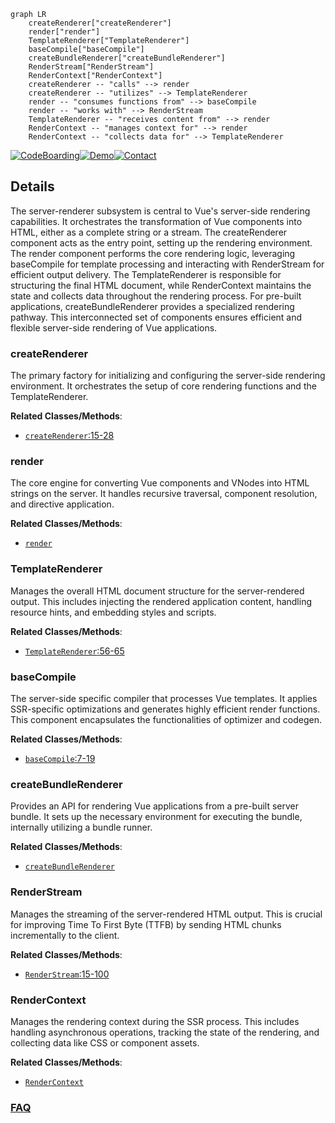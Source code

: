 ```mermaid
graph LR
    createRenderer["createRenderer"]
    render["render"]
    TemplateRenderer["TemplateRenderer"]
    baseCompile["baseCompile"]
    createBundleRenderer["createBundleRenderer"]
    RenderStream["RenderStream"]
    RenderContext["RenderContext"]
    createRenderer -- "calls" --> render
    createRenderer -- "utilizes" --> TemplateRenderer
    render -- "consumes functions from" --> baseCompile
    render -- "works with" --> RenderStream
    TemplateRenderer -- "receives content from" --> render
    RenderContext -- "manages context for" --> render
    RenderContext -- "collects data for" --> TemplateRenderer
```

[![CodeBoarding](https://img.shields.io/badge/Generated%20by-CodeBoarding-9cf?style=flat-square)](https://github.com/CodeBoarding/GeneratedOnBoardings)[![Demo](https://img.shields.io/badge/Try%20our-Demo-blue?style=flat-square)](https://www.codeboarding.org/demo)[![Contact](https://img.shields.io/badge/Contact%20us%20-%20contact@codeboarding.org-lightgrey?style=flat-square)](mailto:contact@codeboarding.org)

## Details

The server-renderer subsystem is central to Vue's server-side rendering capabilities. It orchestrates the transformation of Vue components into HTML, either as a complete string or a stream. The createRenderer component acts as the entry point, setting up the rendering environment. The render component performs the core rendering logic, leveraging baseCompile for template processing and interacting with RenderStream for efficient output delivery. The TemplateRenderer is responsible for structuring the final HTML document, while RenderContext maintains the state and collects data throughout the rendering process. For pre-built applications, createBundleRenderer provides a specialized rendering pathway. This interconnected set of components ensures efficient and flexible server-side rendering of Vue applications.

### createRenderer
The primary factory for initializing and configuring the server-side rendering environment. It orchestrates the setup of core rendering functions and the TemplateRenderer.


**Related Classes/Methods**:

- <a href="https://github.com/vuejs/vue/blob/main/packages/server-renderer/src/index.ts#L15-L28" target="_blank" rel="noopener noreferrer">`createRenderer`:15-28</a>


### render
The core engine for converting Vue components and VNodes into HTML strings on the server. It handles recursive traversal, component resolution, and directive application.


**Related Classes/Methods**:

- <a href="https://github.com/vuejs/vue/blob/main/packages/compiler-sfc/src/compileTemplate.ts" target="_blank" rel="noopener noreferrer">`render`</a>


### TemplateRenderer
Manages the overall HTML document structure for the server-rendered output. This includes injecting the rendered application content, handling resource hints, and embedding styles and scripts.


**Related Classes/Methods**:

- <a href="https://github.com/vuejs/vue/blob/main/packages/server-renderer/src/create-renderer.ts#L56-L65" target="_blank" rel="noopener noreferrer">`TemplateRenderer`:56-65</a>


### baseCompile
The server-side specific compiler that processes Vue templates. It applies SSR-specific optimizations and generates highly efficient render functions. This component encapsulates the functionalities of optimizer and codegen.


**Related Classes/Methods**:

- <a href="https://github.com/vuejs/vue/blob/main/packages/server-renderer/src/optimizing-compiler/index.ts#L7-L19" target="_blank" rel="noopener noreferrer">`baseCompile`:7-19</a>


### createBundleRenderer
Provides an API for rendering Vue applications from a pre-built server bundle. It sets up the necessary environment for executing the bundle, internally utilizing a bundle runner.


**Related Classes/Methods**:

- <a href="https://github.com/vuejs/vue/blob/main/packages/server-renderer/src/index.ts" target="_blank" rel="noopener noreferrer">`createBundleRenderer`</a>


### RenderStream
Manages the streaming of the server-rendered HTML output. This is crucial for improving Time To First Byte (TTFB) by sending HTML chunks incrementally to the client.


**Related Classes/Methods**:

- <a href="https://github.com/vuejs/vue/blob/main/packages/server-renderer/src/render-stream.ts#L15-L100" target="_blank" rel="noopener noreferrer">`RenderStream`:15-100</a>


### RenderContext
Manages the rendering context during the SSR process. This includes handling asynchronous operations, tracking the state of the rendering, and collecting data like CSS or component assets.


**Related Classes/Methods**:

- <a href="https://github.com/vuejs/vue/blob/main/types/umd.d.ts" target="_blank" rel="noopener noreferrer">`RenderContext`</a>




### [FAQ](https://github.com/CodeBoarding/GeneratedOnBoardings/tree/main?tab=readme-ov-file#faq)